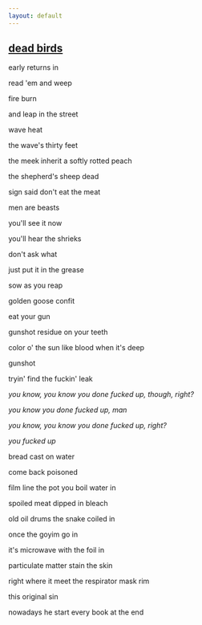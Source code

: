 ```yaml
---
layout: default
---
```


## [dead birds](https://www.youtube.com/watch?v=u6p2KPTL0EM)

early returns in

read 'em and weep

fire burn

and leap in the street

wave heat

the wave's thirty feet

the meek inherit a softly rotted peach

the shepherd's sheep dead

sign said don't eat the meat

men are beasts

you'll see it now

you'll hear the shrieks

don't ask what

just put it in the grease

sow as you reap

golden goose confit

eat your gun

gunshot residue on your teeth

color o' the sun like blood when it's deep

gunshot

tryin' find the fuckin' leak

_you know, you know you done fucked up, though, right?_

_you know you done fucked up, man_

_you know, you know you done fucked up, right?_

_you fucked up_

bread cast on water

come back poisoned

film line the pot you boil water in

spoiled meat dipped in bleach

old oil drums the snake coiled in

once the goyim go in

it's microwave with the foil in

particulate matter stain the skin

right where it meet the respirator mask rim

this original sin

nowadays he start every book at the end
